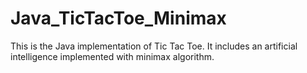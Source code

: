 # Java_TicTacToe_Minimax
This is the Java implementation of Tic Tac Toe.
It includes an artificial intelligence implemented with minimax algorithm.

